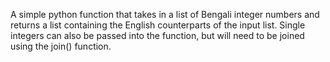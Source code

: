 A simple python function that takes in a list of Bengali integer numbers and returns a list containing the English counterparts of the input list.
Single integers can also be passed into the function, but will need to be joined using the join() function.